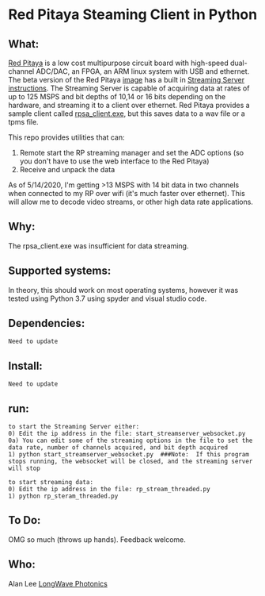 # Red Pitaya Steaming Client in Python

## What:
  
  

[Red Pitaya](https://www.redpitaya.com/) is a low cost multipurpose circuit board with high-speed dual-channel ADC/DAC, an FPGA, an ARM linux system with USB and ethernet.  The beta version of the Red Pitaya [image](https://redpitaya.readthedocs.io/en/latest/quickStart/SDcard/SDcard.html) has a built in [Streaming Server](https://redpitaya.readthedocs.io/en/latest/developerGuide/125-10/vs.html) [instructions](https://redpitaya.readthedocs.io/en/latest/appsFeatures/apps-featured/streaming/appStreaming.html).  The Streaming Server is capable of acquiring data at rates of up to 125 MSPS and bit depths of 10,14 or 16 bits depending on the hardware, and streaming it to a client over ethernet.  Red Pitaya provides a sample client called [rpsa_client.exe](https://github.com/RedPitaya/RedPitaya/tree/master/apps-tools/streaming_manager), but this saves data to a wav file or a tpms file.  

This repo provides utilities that can:  
1) Remote start the RP streaming manager and set the ADC options (so you don't have to use the web interface to the Red Pitaya)
2) Receive and unpack the data 

As of 5/14/2020, I'm getting >13 MSPS with 14 bit data in two channels when connected to my RP over wifi (it's much faster over ethernet).  This will allow me to decode video streams, or other high data rate applications.
  
## Why:
  
The rpsa_client.exe was insufficient for data streaming.  


## Supported systems:

In theory, this should work on most operating systems, however it was tested using Python 3.7 using spyder and visual studio code.
  
  
## Dependencies:

```
Need to update
```  
  
## Install:
  
```
Need to update
```
  
## run:
  
```
to start the Streaming Server either:
0) Edit the ip address in the file: start_streamserver_websocket.py 
0a) You can edit some of the streaming options in the file to set the data rate, number of channels acquired, and bit depth acquired
1) python start_streamserver_websocket.py  ###Note:  If this program stops running, the websocket will be closed, and the streaming server will stop

to start streaming data:
0) Edit the ip address in the file: rp_stream_threaded.py
1) python rp_steram_threaded.py
```
  
## To Do:  
  
OMG so much (throws up hands).  Feedback welcome.

## Who:
  
Alan Lee [LongWave Photonics](https://longwavephotonics.com)
  

  
